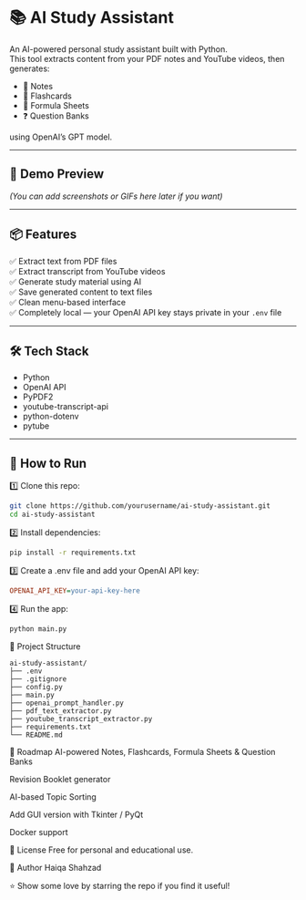 # 📚 AI Study Assistant

An AI-powered personal study assistant built with Python.  
This tool extracts content from your PDF notes and YouTube videos, then generates:
- 📒 Notes
- 📌 Flashcards
- 📑 Formula Sheets
- ❓ Question Banks  

using OpenAI’s GPT model.

---

## 🎥 Demo Preview

*(You can add screenshots or GIFs here later if you want)*

---

## 📦 Features

✅ Extract text from PDF files  
✅ Extract transcript from YouTube videos  
✅ Generate study material using AI  
✅ Save generated content to text files  
✅ Clean menu-based interface  
✅ Completely local — your OpenAI API key stays private in your `.env` file

---

## 🛠️ Tech Stack

- Python
- OpenAI API
- PyPDF2
- youtube-transcript-api
- python-dotenv
- pytube

---

## 🚀 How to Run

1️⃣ Clone this repo:

```bash
git clone https://github.com/yourusername/ai-study-assistant.git
cd ai-study-assistant
```

2️⃣ Install dependencies:

```bash
pip install -r requirements.txt
```
3️⃣ Create a .env file and add your OpenAI API key:

```ini
OPENAI_API_KEY=your-api-key-here
```
4️⃣ Run the app:

```bash
python main.py
```
📃 Project Structure

```arduino
ai-study-assistant/
├── .env
├── .gitignore
├── config.py
├── main.py
├── openai_prompt_handler.py
├── pdf_text_extractor.py
├── youtube_transcript_extractor.py
├── requirements.txt
└── README.md
```
📌 Roadmap
 AI-powered Notes, Flashcards, Formula Sheets & Question Banks

 Revision Booklet generator

 AI-based Topic Sorting

 Add GUI version with Tkinter / PyQt

 Docker support

📝 License
Free for personal and educational use.

🙌 Author
Haiqa Shahzad

⭐ Show some love by starring the repo if you find it useful!